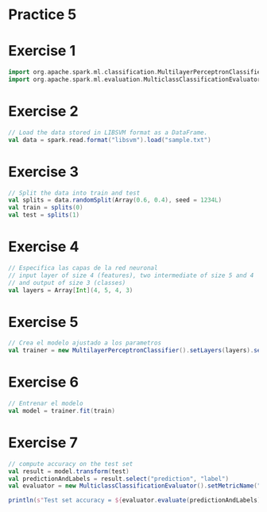 # Practice 5

# Exercise 1

```scala
import org.apache.spark.ml.classification.MultilayerPerceptronClassifier
import org.apache.spark.ml.evaluation.MulticlassClassificationEvaluator
```

# Exercise 2

```scala
// Load the data stored in LIBSVM format as a DataFrame.
val data = spark.read.format("libsvm").load("sample.txt")
```

# Exercise 3

```scala
// Split the data into train and test
val splits = data.randomSplit(Array(0.6, 0.4), seed = 1234L)
val train = splits(0)
val test = splits(1)
```

# Exercise 4

```scala
// Especifica las capas de la red neuronal
// input layer of size 4 (features), two intermediate of size 5 and 4
// and output of size 3 (classes)
val layers = Array[Int](4, 5, 4, 3)
```

# Exercise 5

```scala
// Crea el modelo ajustado a los parametros
val trainer = new MultilayerPerceptronClassifier().setLayers(layers).setBlockSize(128).setSeed(1234L).setMaxIter(100)
```

# Exercise 6

```scala
// Entrenar el modelo
val model = trainer.fit(train)
```

# Exercise 7

```scala
// compute accuracy on the test set
val result = model.transform(test)
val predictionAndLabels = result.select("prediction", "label")
val evaluator = new MulticlassClassificationEvaluator().setMetricName("accuracy")

println(s"Test set accuracy = ${evaluator.evaluate(predictionAndLabels)}")
```
